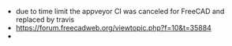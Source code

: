 + due to time limit the appveyor CI was canceled for FreeCAD and replaced by travis 
+ https://forum.freecadweb.org/viewtopic.php?f=10&t=35884
+ 
